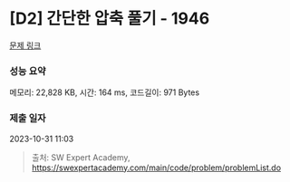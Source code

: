 # [D2] 간단한 압축 풀기 - 1946 

[문제 링크](https://swexpertacademy.com/main/code/problem/problemDetail.do?contestProbId=AV5PmkDKAOMDFAUq) 

### 성능 요약

메모리: 22,828 KB, 시간: 164 ms, 코드길이: 971 Bytes

### 제출 일자

2023-10-31 11:03



> 출처: SW Expert Academy, https://swexpertacademy.com/main/code/problem/problemList.do